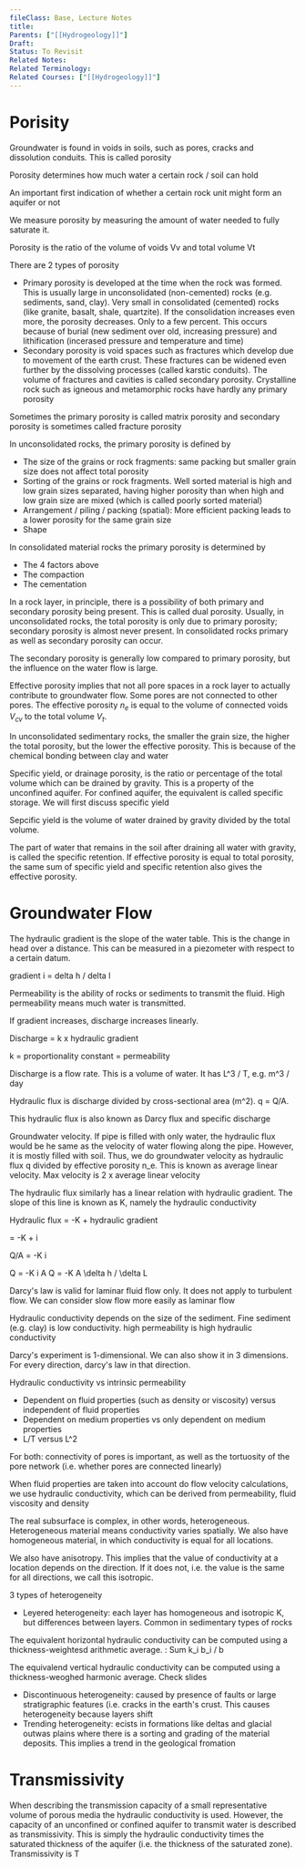 ```yaml
---
fileClass: Base, Lecture Notes
title: 
Parents: ["[[Hydrogeology]]"]
Draft: 
Status: To Revisit
Related Notes: 
Related Terminology: 
Related Courses: ["[[Hydrogeology]]"]
---
```


# Porisity
Groundwater is found in voids in soils, such as pores, cracks and dissolution conduits. This is called porosity

Porosity determines how much water a certain rock / soil can hold

An important first indication of whether a certain rock unit might form an aquifer or not

We measure porosity by measuring the amount of water needed to fully saturate it. 

Porosity is the ratio of the volume of voids Vv and total volume Vt

There are 2 types of porosity
- Primary porosity is developed at the time when the rock was formed. This is usually large in unconsolidated (non-cemented) rocks (e.g. sediments, sand, clay). Very small in consolidated (cemented) rocks (like granite, basalt, shale, quartzite). If the consolidation increases even more, the porosity decreases. Only to a few percent. This occurs because of burial (new sediment over old, increasing pressure) and lithification (incerased pressure and temperature and time)
- Secondary porosity is void spaces such as fractures which develop due to movement of the earth crust. These fractures can be widened even further by the dissolving processes (called karstic conduits). The volume of fractures and cavities is called secondary porosity. Crystalline rock such as igneous and metamorphic rocks have hardly any primary porosity

Sometimes the primary porosity is called matrix porosity and secondary porosity is sometimes called fracture porosity

In unconsolidated rocks, the primary porosity is defined by
- The size of the grains or rock fragments: same packing but smaller grain size does not affect total porosity
- Sorting of the grains or rock fragments. Well sorted material is high and low grain sizes separated, having higher porosity than when high and low grain size are mixed (which is called poorly sorted material)
- Arrangement / piling / packing (spatial): More efficient packing leads to a lower porosity for the same grain size
- Shape

In consolidated material rocks the primary porosity is determined by
- The 4 factors above
- The compaction
- The cementation

In a rock layer, in principle, there is a possibility of both primary and secondary porosity being present. This is called dual porosity. Usually, in unconsolidated rocks, the total porosity is only due to primary porosity; secondary porosity is almost never present. In consolidated rocks primary as well as secondary porosity can occur.

The secondary porosity is generally low compared to primary porosity, but the influence on the water flow is large. 

Effective porosity implies that not all pore spaces in a rock layer to actually contribute to groundwater flow. Some pores are not connected to other pores. The effective porosity $n_e$ is equal to the volume of connected voids $V_{cv}$ to the total volume $V_t$. 

In unconsolidated sedimentary rocks, the smaller the grain size, the higher the total porosity, but the lower the effective porosity. This is because of the chemical bonding between clay and water

Specific yield, or drainage porosity, is the ratio or percentage of the total volume which can be drained by gravity. This is a property of the unconfined aquifer. For confined aquifer, the equivalent is called specific storage. We will first discuss specific yield

Sepcific yield is the volume of water drained by gravity divided by the total volume.

The part of water that remains in the soil after draining all water with gravity, is called the specific retention. If effective porosity is equal to total porosity, the same sum of specific yield and specific retention also gives the effective porosity. 

# Groundwater Flow
The hydraulic gradient is the slope of the water table. This is the change in head over a distance. This can be measured in a piezometer with respect to a certain datum. 

gradient i = delta h / delta l

Permeability is the ability of rocks or sediments to transmit the fluid. High permeability means much water is transmitted. 

If gradient increases, discharge increases linearly. 

Discharge = k x hydraulic gradient

k = proportionality constant = permeability

Discharge is a flow rate. This is a volume of water. It has L^3 / T, e.g. m^3 / day

Hydraulic flux is discharge divided by cross-sectional area (m^2). q = Q/A. 

This hydraulic flux is also known as Darcy flux and specific discharge

Groundwater velocity. If pipe is filled with only water, the hydraulic flux would be he same as the velocity of water flowing along the pipe. However, it is mostly filled with soil. Thus, we do groundwater velocity as hydraulic flux q divided by effective porosity n_e. This is known as average linear velocity. Max velocity is 2 x average linear velocity

The hydraulic flux similarly has a linear relation with hydraulic gradient. The slope of this line is known as K, namely the hydraulic conductivity

Hydraulic flux = -K + hydraulic gradient

= -K + i

Q/A = -K i

Q = -K i A
Q = -K A \delta h / \delta L

Darcy's law is valid for laminar fluid flow only. It does not apply to turbulent flow. We can consider slow flow more easily as laminar flow

Hydraulic conductivity depends on the size of the sediment. Fine sediment (e.g. clay) is low conductivity. high permeability is high hydraulic conductivity

Darcy's experiment is 1-dimensional. We can also show it in 3 dimensions. For every direction, darcy's law in that direction. 

Hydraulic conductivity vs intrinsic permeability
- Dependent on fluid properties (such as density or viscosity) versus independent of fluid properties
- Dependent on medium properties vs only dependent on medium properties
- L/T versus L^2 

For both: connectivity of pores is important, as well as the tortuosity of the pore network (i.e. whether pores are connected linearly)

When fluid properties are taken into account do flow velocity calculations, we use hydraulic conductivity, which can be derived from permeability, fluid viscosity and density

The real subsurface is complex, in other words, heterogeneous. Heterogeneous material means conductivity varies spatially. We also have homogeneous material, in which conductivity is equal for all locations. 

We also have anisotropy. This implies that the value of conductivity at a location depends on the direction. If it does not, i.e. the value is the same for all directions, we call this isotropic. 

3 types of heterogeneity
- Leyered heterogeneity: each layer has homogeneous and isotropic K, but differences between layers. Common in sedimentary types of rocks


The equivalent horizontal hydraulic conductivity can be computed using a thickness-weightesd arithmetic average. : Sum k_i b_i / b

The equivalend vertical hydraulic conductivity can be computed using a thickness-weoghed harmonic average. Check slides

- Discontinuous heterogeneity: caused by presence of faults or large stratigraphic features (i.e. cracks in the earth's crust. This causes heterogeneity because layers shift
- Trending heterogeneity: ecists in formations like deltas and glacial outwas plains where there is a sorting and grading of the material deposits. This implies a trend in the geological fromation

# Transmissivity
When describing the transmission capacity of a small representative volume of porous media the hydraulic conductivity is used. However, the capacity of an unconfined or confined aquifer to transmit water is described as transmissivity. This is simply the hydraulic conductivity times the saturated thickness of the aquifer (i.e. the thickness of the saturated zone). Transmissivity is T 